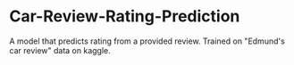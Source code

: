 # Car-Review-Rating-Prediction
A model that predicts rating from a provided review. Trained on "Edmund's car review" data on kaggle.
